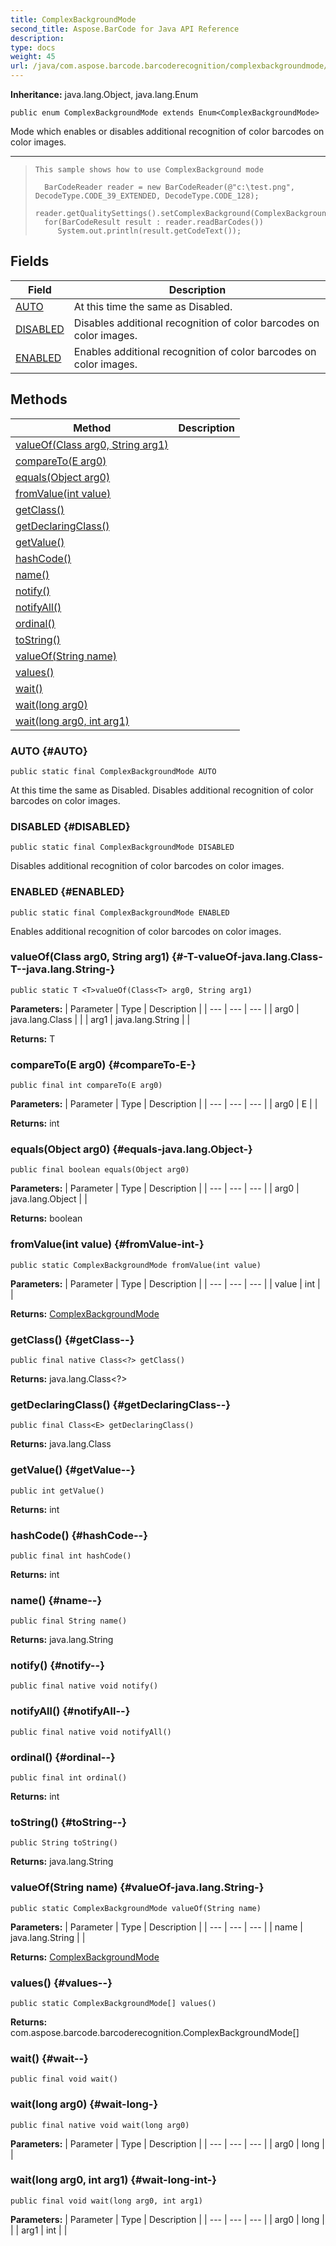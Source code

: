 ```yaml
---
title: ComplexBackgroundMode
second_title: Aspose.BarCode for Java API Reference
description: 
type: docs
weight: 45
url: /java/com.aspose.barcode.barcoderecognition/complexbackgroundmode/
---
```

**Inheritance:**
java.lang.Object, java.lang.Enum
```
public enum ComplexBackgroundMode extends Enum<ComplexBackgroundMode>
```

Mode which enables or disables additional recognition of color barcodes on color images.

--------------------

> ```
> This sample shows how to use ComplexBackground mode
>   
>   BarCodeReader reader = new BarCodeReader(@"c:\test.png", DecodeType.CODE_39_EXTENDED, DecodeType.CODE_128);
>   reader.getQualitySettings().setComplexBackground(ComplexBackgroundMode.ENABLED);
>   for(BarCodeResult result : reader.readBarCodes())
>      System.out.println(result.getCodeText());
> ```
## Fields

| Field | Description |
| --- | --- |
| [AUTO](#AUTO) | At this time the same as Disabled. |
| [DISABLED](#DISABLED) | Disables additional recognition of color barcodes on color images. |
| [ENABLED](#ENABLED) | Enables additional recognition of color barcodes on color images. |
## Methods

| Method | Description |
| --- | --- |
| [<T>valueOf(Class<T> arg0, String arg1)](#-T-valueOf-java.lang.Class-T--java.lang.String-) |  |
| [compareTo(E arg0)](#compareTo-E-) |  |
| [equals(Object arg0)](#equals-java.lang.Object-) |  |
| [fromValue(int value)](#fromValue-int-) |  |
| [getClass()](#getClass--) |  |
| [getDeclaringClass()](#getDeclaringClass--) |  |
| [getValue()](#getValue--) |  |
| [hashCode()](#hashCode--) |  |
| [name()](#name--) |  |
| [notify()](#notify--) |  |
| [notifyAll()](#notifyAll--) |  |
| [ordinal()](#ordinal--) |  |
| [toString()](#toString--) |  |
| [valueOf(String name)](#valueOf-java.lang.String-) |  |
| [values()](#values--) |  |
| [wait()](#wait--) |  |
| [wait(long arg0)](#wait-long-) |  |
| [wait(long arg0, int arg1)](#wait-long-int-) |  |
### AUTO {#AUTO}
```
public static final ComplexBackgroundMode AUTO
```


At this time the same as Disabled. Disables additional recognition of color barcodes on color images.

### DISABLED {#DISABLED}
```
public static final ComplexBackgroundMode DISABLED
```


Disables additional recognition of color barcodes on color images.

### ENABLED {#ENABLED}
```
public static final ComplexBackgroundMode ENABLED
```


Enables additional recognition of color barcodes on color images.

### <T>valueOf(Class<T> arg0, String arg1) {#-T-valueOf-java.lang.Class-T--java.lang.String-}
```
public static T <T>valueOf(Class<T> arg0, String arg1)
```




**Parameters:**
| Parameter | Type | Description |
| --- | --- | --- |
| arg0 | java.lang.Class<T> |  |
| arg1 | java.lang.String |  |

**Returns:**
T
### compareTo(E arg0) {#compareTo-E-}
```
public final int compareTo(E arg0)
```




**Parameters:**
| Parameter | Type | Description |
| --- | --- | --- |
| arg0 | E |  |

**Returns:**
int
### equals(Object arg0) {#equals-java.lang.Object-}
```
public final boolean equals(Object arg0)
```




**Parameters:**
| Parameter | Type | Description |
| --- | --- | --- |
| arg0 | java.lang.Object |  |

**Returns:**
boolean
### fromValue(int value) {#fromValue-int-}
```
public static ComplexBackgroundMode fromValue(int value)
```




**Parameters:**
| Parameter | Type | Description |
| --- | --- | --- |
| value | int |  |

**Returns:**
[ComplexBackgroundMode](../../com.aspose.barcode.barcoderecognition/complexbackgroundmode)
### getClass() {#getClass--}
```
public final native Class<?> getClass()
```




**Returns:**
java.lang.Class<?>
### getDeclaringClass() {#getDeclaringClass--}
```
public final Class<E> getDeclaringClass()
```




**Returns:**
java.lang.Class<E>
### getValue() {#getValue--}
```
public int getValue()
```




**Returns:**
int
### hashCode() {#hashCode--}
```
public final int hashCode()
```




**Returns:**
int
### name() {#name--}
```
public final String name()
```




**Returns:**
java.lang.String
### notify() {#notify--}
```
public final native void notify()
```




### notifyAll() {#notifyAll--}
```
public final native void notifyAll()
```




### ordinal() {#ordinal--}
```
public final int ordinal()
```




**Returns:**
int
### toString() {#toString--}
```
public String toString()
```




**Returns:**
java.lang.String
### valueOf(String name) {#valueOf-java.lang.String-}
```
public static ComplexBackgroundMode valueOf(String name)
```




**Parameters:**
| Parameter | Type | Description |
| --- | --- | --- |
| name | java.lang.String |  |

**Returns:**
[ComplexBackgroundMode](../../com.aspose.barcode.barcoderecognition/complexbackgroundmode)
### values() {#values--}
```
public static ComplexBackgroundMode[] values()
```




**Returns:**
com.aspose.barcode.barcoderecognition.ComplexBackgroundMode[]
### wait() {#wait--}
```
public final void wait()
```




### wait(long arg0) {#wait-long-}
```
public final native void wait(long arg0)
```




**Parameters:**
| Parameter | Type | Description |
| --- | --- | --- |
| arg0 | long |  |

### wait(long arg0, int arg1) {#wait-long-int-}
```
public final void wait(long arg0, int arg1)
```




**Parameters:**
| Parameter | Type | Description |
| --- | --- | --- |
| arg0 | long |  |
| arg1 | int |  |

